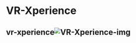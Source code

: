 # VR-Xperience

## vr-xperience![VR-Xperience-img](https://user-images.githubusercontent.com/98113220/222938608-81145c07-905c-48ce-8bae-364ab48fe3ff.png)
